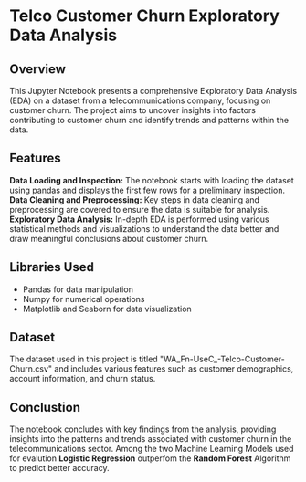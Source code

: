 # Telco Customer Churn Exploratory Data Analysis

## Overview
This Jupyter Notebook presents a comprehensive Exploratory Data Analysis (EDA) on a dataset from a telecommunications company, focusing on customer churn. The project aims to uncover insights into factors contributing to customer churn and identify trends and patterns within the data.

## Features
__Data Loading and Inspection:__ The notebook starts with loading the dataset using pandas and displays the first few rows for a preliminary inspection.
__Data Cleaning and Preprocessing:__ Key steps in data cleaning and preprocessing are covered to ensure the data is suitable for analysis.
__Exploratory Data Analysis:__ In-depth EDA is performed using various statistical methods and visualizations to understand the data better and draw meaningful conclusions about customer churn.

## Libraries Used
* Pandas for data manipulation
* Numpy for numerical operations
* Matplotlib and Seaborn for data visualization

## Dataset
The dataset used in this project is titled "WA_Fn-UseC_-Telco-Customer-Churn.csv" and includes various features such as customer demographics, account information, and churn status.

## Conclustion 
The notebook concludes with key findings from the analysis, providing insights into the patterns and trends associated with customer churn in the telecommunications sector.
Among the two Machine Learning Models used for evalution __Logistic Regression__ outperfom the __Random Forest__ Algorithm to predict better accuracy.
